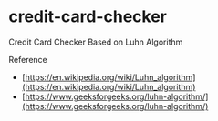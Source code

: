 # credit-card-checker

Credit Card Checker Based on Luhn Algorithm

Reference

- [https://en.wikipedia.org/wiki/Luhn_algorithm](https://en.wikipedia.org/wiki/Luhn_algorithm)
- [https://www.geeksforgeeks.org/luhn-algorithm/](https://www.geeksforgeeks.org/luhn-algorithm/)